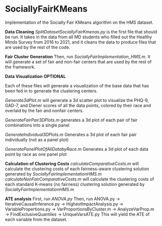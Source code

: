 # SociallyFairKMeans
Implementation of the Socially Fair KMeans algorithm on the HMS dataset.

**Data Cleaning**
_SplitDatasetSociallyFairKmenas.py_ is the first file that should be run. It takes in the data from all MD students who filled out the Healthy Minds Survey from 2016 to 2021, and it cleans the data to produce files that are used by the rest of the code.


**Fair Cluster Generation**
Then, run _SociallyFairImplementation_HMS.m_. It will generate a set of fair and non-fair centers that are used by the rest of the framework.

**Data Visualization** **OPTIONAL**

Each of these files will generate a visualization of the base data that has been fed in to generate the clustering centers.

_Generate3dPlot.m_ will generate a 3d scatter plot to visualize the PHQ-9, GAD-7, and Diener scores of all the data points, colored by their race and overlaid by the fair and nonfair centers.

_GenerateFairPair3DPlots.m_ generates a 3d plot of each pair of fair combinations into a single panel

_GenerateIndividual3DPlots.m_ Generates a 3d plot of each fair pair individually (not as a panel plot)

_GeneratePanelPlotOfAllDatabyRace.m_ Generates a 3d plot of each data point by race as one panel plot

**Calculation of Clustering Costs**
_calculateComparativeCosts.m_ will calculate the clustering costs of each fairness-aware clustering solution generated by _SociallyFairImplementationHMS.m_
_calculateNonFairComparativeCosts.m_ will calculate the clustering costs of each standard K-means (no fairness) clustering solution generated by _SociallyFairImplementationHMS.m_

**ATE analysis**
First, run _ANOVA.py_
Then, run ANOVA.py → IterativeCausalInference.py → HighestImpactAnalysis.py → VariablePropertions.py → VarProportionsByCluster.m → AnalyzeVarProp.m → FindExclusiveQuantiles → UniqueVarsATE.py
This will yield the ATE of each variable from the dataset. 



